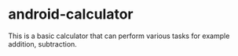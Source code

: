 # android-calculator
This is a basic calculator that can perform various tasks for example addition, subtraction.
